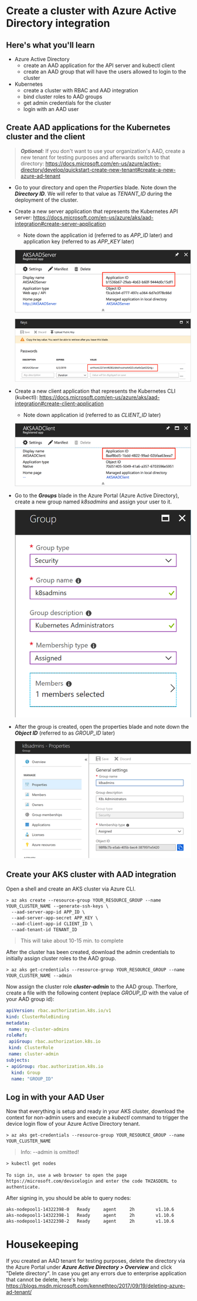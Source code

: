 # Create a cluster with Azure Active Directory integration #

## Here's what you'll learn ##

- Azure Active Directory
  - create an AAD application for the API server and kubectl client
  - create an AAD group that will have the users allowed to login to the cluster
- Kubernetes
  - create a cluster with RBAC and AAD integration
  - bind cluster roles to AAD groups
  - get admin credentials for the cluster
  - login with an AAD user

## Create AAD applications for the Kubernetes cluster and the client ##

> ***Optional:*** If you don't want to use your organization's AAD, create a new tenant for testing purposes and afterwards switch to that directory: <https://docs.microsoft.com/en-us/azure/active-directory/develop/quickstart-create-new-tenant#create-a-new-azure-ad-tenant>

- Go to your directory and open the *Properties* blade. Note down the ***Directory ID***. We will refer to that value as *TENANT_ID* during the deployment of the cluster.

- Create a new server application that represents the Kubernetes API server: <https://docs.microsoft.com/en-us/azure/aks/aad-integration#create-server-application>
  - Note down the application id (referred to as *APP_ID* later) and application key (referred to as *APP_KEY* later)
  
   ![Azure AAD Application ID](img/application-id.png)

   ![Azure AAD Application Key](img/application-key.png)

- Create a new client application that represents the Kubernetes CLI (kubectl): <https://docs.microsoft.com/en-us/azure/aks/aad-integration#create-client-application>
  - Note down application id (referred to as *CLIENT_ID* later)

   ![Azure AAD Application ID](img/application-id-client.png)
   
- Go to the ***Groups*** blade in the Azure Portal (Azure Active Directory), create a new group named *k8sadmins* and assign your user to it.

   ![Azure AAD Group creation](img/k8sadmin-group.png)

- After the group is created, open the properties blade and note down the ***Object ID*** (referred to as *GROUP_ID* later)

   ![Azure AAD Group ID](img/k8sadmin-group-id.png)

## Create your AKS cluster with AAD integration ##

Open a shell and create an AKS cluster via Azure CLI.

```Shell
> az aks create --resource-group YOUR_RESOURCE_GROUP --name YOUR_CLUSTER_NAME --generate-ssh-keys \
  --aad-server-app-id APP_ID \
  --aad-server-app-secret APP_KEY \
  --aad-client-app-id CLIENT_ID \
  --aad-tenant-id TENANT_ID
```

> This will take about 10-15 min. to complete

After the cluster has been created, download the admin credentials to initially assign cluster roles to the AAD group.

```Shell
> az aks get-credentials --resource-group YOUR_RESOURCE_GROUP --name YOUR_CLUSTER_NAME --admin
```

Now assign the cluster role ***cluster-admin*** to the AAD group. Therfore, create a file with the following content (replace *GROUP_ID* with the value of your AAD group id):

```YAML
apiVersion: rbac.authorization.k8s.io/v1
kind: ClusterRoleBinding
metadata:
 name: my-cluster-admins
roleRef:
 apiGroup: rbac.authorization.k8s.io
 kind: ClusterRole
 name: cluster-admin
subjects:
- apiGroup: rbac.authorization.k8s.io
  kind: Group
  name: "GROUP_ID"
```

## Log in with your AAD User ##

Now that everything is setup and ready in your AKS cluster, download the context for non-admin users and execute a *kubectl* command to trigger the device login flow of your Azure Active Directory tenant.

```Shell
> az aks get-credentials --resource-group YOUR_RESOURCE_GROUP --name YOUR_CLUSTER_NAME
```

> Info: --admin is omitted!

```Shell
> kubectl get nodes

To sign in, use a web browser to open the page https://microsoft.com/devicelogin and enter the code THZASDERL to authenticate.
```
After signing in, you should be able to query nodes:

```Shell
aks-nodepool1-14322398-0   Ready     agent     2h        v1.10.6
aks-nodepool1-14322398-1   Ready     agent     2h        v1.10.6
aks-nodepool1-14322398-2   Ready     agent     2h        v1.10.6
```

# Housekeeping #

If you created an AAD tenant for testing purposes, delete the directory via the Azure Portal under ***Azure Active Directory > Overview*** and click "Delete directory".
In case you get any errors due to enterprise application that cannot be delete, here's help: <https://blogs.msdn.microsoft.com/kennethteo/2017/09/19/deleting-azure-ad-tenant/>